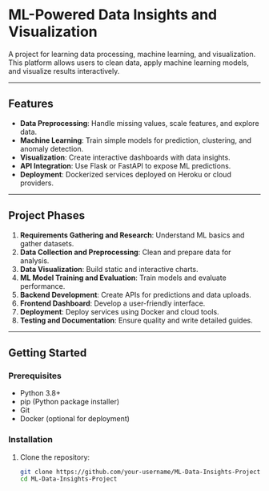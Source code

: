 # ML-Powered Data Insights and Visualization

A project for learning data processing, machine learning, and visualization. This platform allows users to clean data, apply machine learning models, and visualize results interactively.

---

## **Features**
- **Data Preprocessing**: Handle missing values, scale features, and explore data.
- **Machine Learning**: Train simple models for prediction, clustering, and anomaly detection.
- **Visualization**: Create interactive dashboards with data insights.
- **API Integration**: Use Flask or FastAPI to expose ML predictions.
- **Deployment**: Dockerized services deployed on Heroku or cloud providers.

---

## **Project Phases**
1. **Requirements Gathering and Research**: Understand ML basics and gather datasets.
2. **Data Collection and Preprocessing**: Clean and prepare data for analysis.
3. **Data Visualization**: Build static and interactive charts.
4. **ML Model Training and Evaluation**: Train models and evaluate performance.
5. **Backend Development**: Create APIs for predictions and data uploads.
6. **Frontend Dashboard**: Develop a user-friendly interface.
7. **Deployment**: Deploy services using Docker and cloud tools.
8. **Testing and Documentation**: Ensure quality and write detailed guides.

---

## **Getting Started**

### **Prerequisites**
- Python 3.8+
- pip (Python package installer)
- Git
- Docker (optional for deployment)

### **Installation**
1. Clone the repository:
   ```bash
   git clone https://github.com/your-username/ML-Data-Insights-Project.git
   cd ML-Data-Insights-Project
